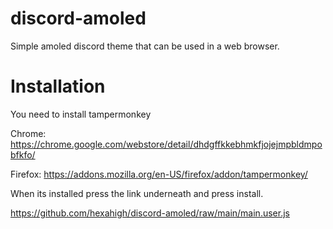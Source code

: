 # discord-amoled
Simple amoled discord theme that can be used in a web browser.

# Installation
You need to install tampermonkey

Chrome: https://chrome.google.com/webstore/detail/dhdgffkkebhmkfjojejmpbldmpobfkfo/

Firefox: https://addons.mozilla.org/en-US/firefox/addon/tampermonkey/
  

When its installed press the link underneath and press install.

https://github.com/hexahigh/discord-amoled/raw/main/main.user.js
